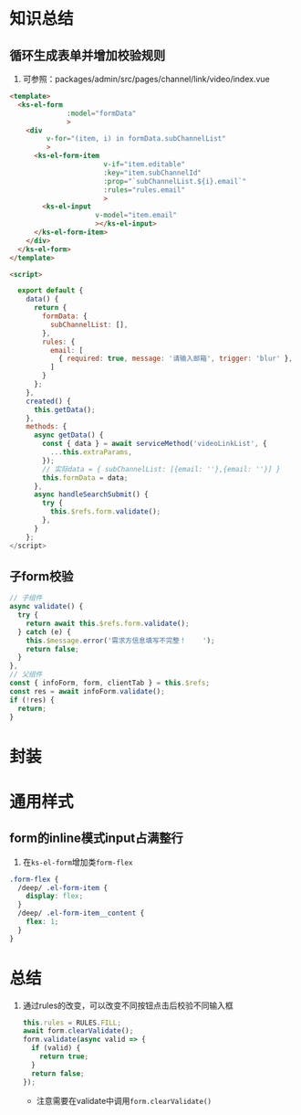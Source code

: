 # 知识总结

## 循环生成表单并增加校验规则

1. 可参照：packages/admin/src/pages/channel/link/video/index.vue

```html
<template>
  <ks-el-form
              :model="formData"
              >
    <div
         v-for="(item, i) in formData.subChannelList"
         >                  
      <ks-el-form-item
                       v-if="item.editable"
                       :key="item.subChannelId"
                       :prop="`subChannelList.${i}.email`"
                       :rules="rules.email"
                       >
        <ks-el-input
                     v-model="item.email"
                     ></ks-el-input>
      </ks-el-form-item>
    </div>
  </ks-el-form>
</template>

<script>

  export default {
    data() {
      return {
        formData: {
          subChannelList: [],
        },
        rules: {
          email: [
            { required: true, message: '请输入邮箱', trigger: 'blur' },
          ]
        }
      };
    },
    created() {
      this.getData();
    },
    methods: {
      async getData() {
        const { data } = await serviceMethod('videoLinkList', {
          ...this.extraParams,
        });
        // 实际data = { subChannelList: [{email: ''},{email: ''}] }
        this.formData = data;
      },
      async handleSearchSubmit() {
        try {
          this.$refs.form.validate();
        },
      }
    };
</script>
```

## 子form校验

```javascript
// 子组件
async validate() {
  try {
    return await this.$refs.form.validate();
  } catch (e) {
    this.$message.error('需求方信息填写不完整！    ');
    return false;
  }
},
// 父组件
const { infoForm, form, clientTab } = this.$refs;
const res = await infoForm.validate();
if (!res) {
  return;
}
```





# 封装





# 通用样式

## form的inline模式input占满整行

1. 在`ks-el-form`增加类`form-flex`

```css
.form-flex {
  /deep/ .el-form-item {
    display: flex;
  }
  /deep/ .el-form-item__content {
    flex: 1;
  }
}
```



# 总结

1. 通过rules的改变，可以改变不同按钮点击后校验不同输入框

   ```javascript
   this.rules = RULES.FILL;
   await form.clearValidate();
   form.validate(async valid => {
     if (valid) {
       return true;
     }
     return false;
   });
   ```

   - 注意需要在validate中调用`form.clearValidate()`

